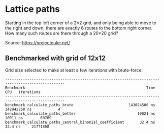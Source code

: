 # Lattice paths

Starting in the top left corner of a 2×2 grid, and only being able to move to the right and down, there are exactly 6 routes to the bottom right corner.
How many such routes are there through a 20×20 grid?

Source: https://projecteuler.net/

## Benchmarked with grid of 12x12

Grid size selected to make at least a few iterations with brute-force.

```shell
-------------------------------------------------------------------------------------------------
Benchmark                                                       Time             CPU   Iterations
-------------------------------------------------------------------------------------------------
benchmark_calculate_paths_brute                         143024500 ns    142942250 ns            4
benchmark_calculate_paths_better                            10021 ns        10011 ns        60769
benchmark_calculate_paths_central_binomial_coefficient       32.4 ns         32.4 ns     21771868
```
